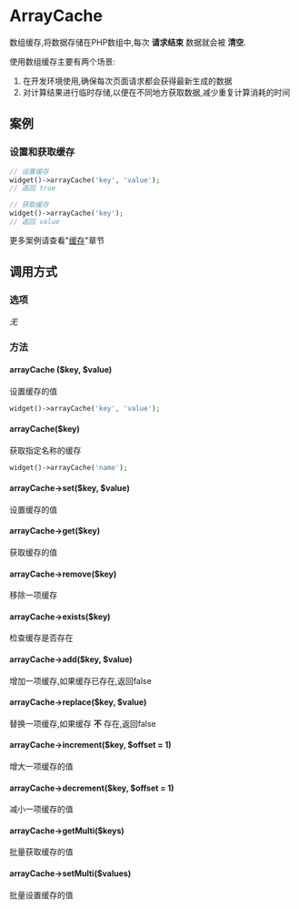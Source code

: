 ArrayCache
==========

数组缓存,将数据存储在PHP数组中,每次 **请求结束** 数据就会被 **清空**.

使用数组缓存主要有两个场景:

1. 在开发环境使用,确保每次页面请求都会获得最新生成的数据
2. 对计算结果进行临时存储,以便在不同地方获取数据,减少重复计算消耗的时间

案例
----

### 设置和获取缓存

```php
// 设置缓存
widget()->arrayCache('key', 'value');
// 返回 true

// 获取缓存
widget()->arrayCache('key');
// 返回 value
```

更多案例请查看"[缓存](../book/cache.md)"章节

调用方式
--------

### 选项

*无*

### 方法

#### arrayCache ($key, $value)
设置缓存的值
```php
widget()->arrayCache('key', 'value');
```

#### arrayCache($key)
获取指定名称的缓存
```php
widget()->arrayCache('name');
```

#### arrayCache->set($key, $value)
设置缓存的值

#### arrayCache->get($key)
获取缓存的值

#### arrayCache->remove($key)
移除一项缓存

#### arrayCache->exists($key)
检查缓存是否存在

#### arrayCache->add($key, $value)
增加一项缓存,如果缓存已存在,返回false

#### arrayCache->replace($key, $value)
替换一项缓存,如果缓存 **不** 存在,返回false

#### arrayCache->increment($key, $offset = 1)
增大一项缓存的值

#### arrayCache->decrement($key, $offset = 1)
减小一项缓存的值

#### arrayCache->getMulti($keys)
批量获取缓存的值

#### arrayCache->setMulti($values)
批量设置缓存的值
